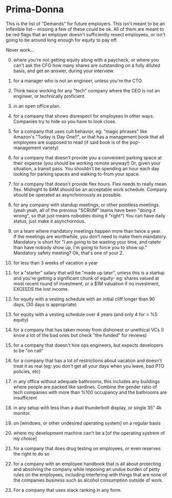 # Prima-Donna

This is the list of "Demands" for future employers.  This isn't meant to be an inflexible list-- missing a few of these could be ok.  All of them are meant to be red flags that an employer doesn't sufficiently resect employees, or isn't going to be around long enough for equity to pay off.

Never work...

0. where you're not getting equity along with a paycheck, or where you can't ask the CFO how many shares are outstanding on a fully diluted basis, and get an answer, during your interview.

1. for a manager who is not an engineer, unless you're the CTO.

2. Think twice working for any "tech" company where the CEO is not an engineer, or technically proficient.

3. in an open office plan.

4. for a company that shows disrespect for employees in other ways. Companies try to hide so you have to look close.

5. for a company that uses cult behavior, eg: "magic phrases" like Amazon's "Today is Day One!!", or that has a management book that all employees are supposed to read (if said book is of the pop-management variety)

6. for a company that doesn't provide you a convenient parking space at their expense (you should be working remote anyway!)  Or, given your situation, a transit pass.  You shouldn't be spending an hour each day looking for parking spaces and walking to-from your space.

7. for a company that doesn't provide flex hours. 
 Flex needs to really mean flex. Midnight to 8AM should be an acceptable work schedule. Company should be operated as asynchronously as possible.

8. for any company with standup meetings, or other pointless meetings. 
  (yeah yeah, all of the previous "SCRUM" teams have been "doing it wrong", so that just means nobodies doing it "right")  You can have daily status, just make it asynchornous.

9. on a team where mandatory meetings happen more than twice a year.  
  If the meetings are worthwhile, you don't need to make them mandatory. Mandatory is short for "I am going to be wasting your time, and ratehr than have nobody show up, I'm going to force you to show up."  Mandatory safety meeting? Ok, that's one of your 2.

10. for less than 3 weeks of vacation a year

11. for a "starter" salary that will be "made up later", unless this is a startup and you're getting a significant chunk of equity- eg: shares valued at most recent round of investment, or a $1M valuation if no investment, EXCEEDS the lost income.

12. for equity with a vesting schedule with an initial cliff longer than 90 days, (30 days is appropriate)

13. for equity with a vesting schedule over 4 years (and only 4 for > %5 equity)

14. for a company that has taken money from dishonest or unethical VCs (I know a lot of the bad ones but check "the funded" for reviews)

15. for a company that doesn't hire ops engineers, but expects developers to be "on call"

16. for a company that has a lot of restrictions about vacation and doesn't treat it as real (eg: you don't get all your days when you leave, bad PTO policies, etc)

17. in any office without adequate bathrooms, this includes any buildings where people are packed like sardines. 
Combine the gender ratio of tech companies with more than %100 occupancy and the bathrooms are insufficient

18. in any setup with less than a dual thunderbolt display, or single 35" 4k monitor.

19. on [windows, or other undesired operating system] on a regular basis

20. where my development machine can't be a [of the operating systrem of my choice]

21. for a company that does drug testing on employees, or even reserves the right to do so

22.  for a company with an employee handbook that is all about protecting and absolving the company while imposing an undue burden of petty rules on the employees, including interfering with things that are none of the companies business such as alcohol consumption outside of work.

23. For a company that uses stack ranking in any form.

